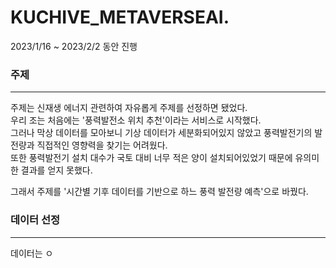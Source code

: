 # KUCHIVE_METAVERSEAI. 

2023/1/16 ~ 2023/2/2 동안 진행 

### 주제 
---
주제는 신재생 에너지 관련하여 자유롭게 주제를 선정하면 됐었다.  
우리 조는 처음에는 '풍력발전소 위치 추천'이라는 서비스로 시작했다.  
그러나 막상 데이터를 모아보니 기상 데이터가 세분화되어있지 않았고 풍력발전기의 발전량과 직접적인 영향력을 찾기는 어려웠다.  
또한 풍력발전기 설치 대수가 국토 대비 너무 적은 양이 설치되어있었기 때문에 유의미한 결과를 얻지 못했다.  
  
그래서 주제를 '시간별 기후 데이터를 기반으로 하느 풍력 발전량 예측'으로 바꿨다.  
  
### 데이터 선정
---
데이터는 ㅇ
